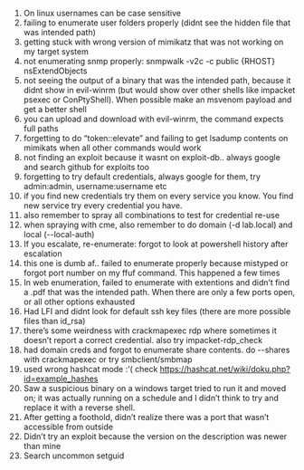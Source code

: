 1. On linux usernames can be case sensitive
2. failing to enumerate user folders properly (didnt see the hidden file that was intended path)
3. getting stuck with wrong version of mimikatz that was not working on my target system
4. not enumerating snmp properly: snmpwalk -v2c -c public {RHOST} nsExtendObjects
5. not seeing the output of a binary that was the intended path, because it didnt show in evil-winrm (but would show over other shells like impacket psexec or ConPtyShell). When possible make an msvenom payload and get a better shell
6. you can upload and download with evil-winrm, the command expects full paths
7. forgetting to do “token::elevate” and failing to get lsadump contents on mimikats when all other commands would work
8. not finding an exploit because it wasnt on exploit-db.. always google and search github for exploits too
9. forgetting to try default credentials, always google for them, try admin:admin, username:username etc
10. if you find new credentials try them on every service you know. You find new service try every credential you have.
11. also remember to spray all combinations to test for credential re-use
12. when spraying with cme, also remember to do domain (-d lab.local) and local (--local-auth)
13. If you escalate, re-enumerate: forgot to look at powershell history after escalation
14. this one is dumb af.. failed to enumerate properly because mistyped or forgot port number on my ffuf command. This happened a few times
15. In web enumeration, failed to enumerate with extentions and didn’t find a .pdf that was the intended path. When there are only a few ports open, or all other options exhausted
16. Had LFI and didnt look for default ssh key files (there are more possible files than id_rsa)
17. there’s some weirdness with crackmapexec rdp where sometimes it doesn’t report a correct credential. also try impacket-rdp_check
18. had domain creds and forgot to enumerate share contents. do --shares with crackmapexec or try smbclient/smbmap
19. used wrong hashcat mode :’( check https://hashcat.net/wiki/doku.php?id=example_hashes
20. Saw a suspicious binary on a windows target tried to run it and moved on; it was actually running on a schedule and I didn’t think to try and replace it with a reverse shell.
21. After getting a foothold, didn’t realize there was a port that wasn’t accessible from outside
22. Didn’t try an exploit because the version on the description was newer than mine
23. Search uncommon setguid

